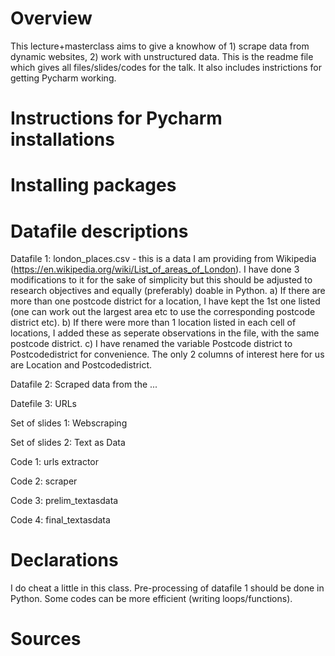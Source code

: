 # Overview

This lecture+masterclass aims to give a knowhow of 1) scrape data from dynamic websites, 2) work with unstructured data. This is the readme file which gives all files/slides/codes for the talk. It also includes instrictions for getting Pycharm working.

# Instructions for Pycharm installations


# Installing packages


# Datafile descriptions

Datafile 1: london_places.csv - this is a data I am providing from Wikipedia (https://en.wikipedia.org/wiki/List_of_areas_of_London). I have done 3 modifications to it for the sake of simplicity but this should be adjusted to research objectives and equally (preferably) doable in Python. 
          a) If there are more than one postcode district for a location, I have kept the 1st one listed (one can work out the largest area etc to use the corresponding postcode district etc).
          b) If there were more than 1 location listed in each cell of locations, I added these as seperate observations in the file, with the same postcode district. 
          c) I have renamed the variable Postcode district to Postcodedistrict for convenience.
The only 2 columns of interest here for us are Location and Postcodedistrict.          


Datafile 2: Scraped data from the ...


Datefile 3: URLs


Set of slides 1: Webscraping

Set of slides 2: Text as Data

Code 1: urls extractor

Code 2: scraper

Code 3: prelim_textasdata

Code 4: final_textasdata

# Declarations

I do cheat a little in this class. Pre-processing of datafile 1 should be done in Python. Some codes can be more efficient (writing loops/functions). 

# Sources
